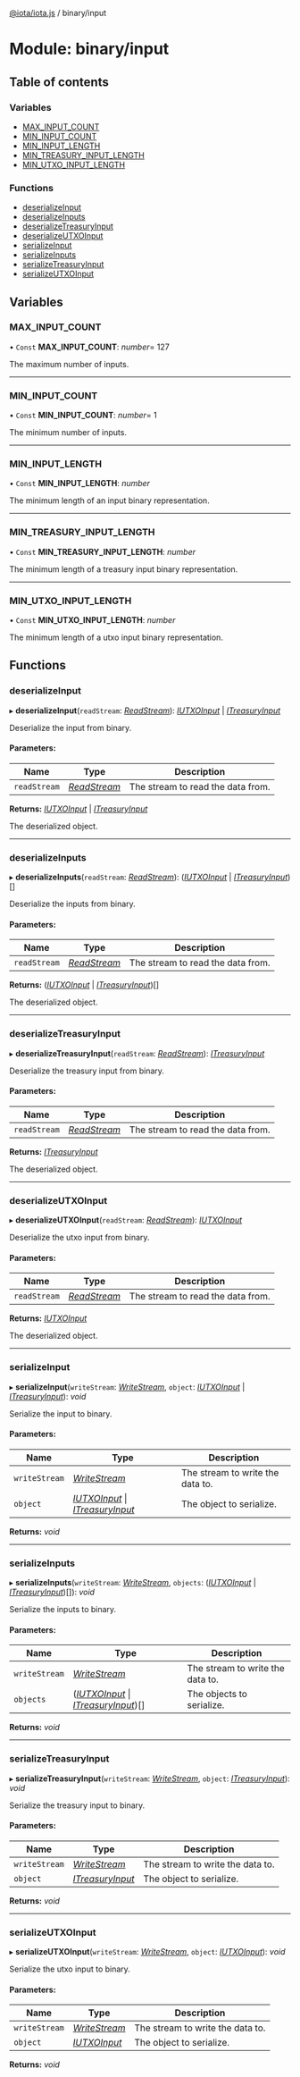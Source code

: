 [@iota/iota.js](../README.md) / binary/input

# Module: binary/input

## Table of contents

### Variables

- [MAX\_INPUT\_COUNT](binary_input.md#max_input_count)
- [MIN\_INPUT\_COUNT](binary_input.md#min_input_count)
- [MIN\_INPUT\_LENGTH](binary_input.md#min_input_length)
- [MIN\_TREASURY\_INPUT\_LENGTH](binary_input.md#min_treasury_input_length)
- [MIN\_UTXO\_INPUT\_LENGTH](binary_input.md#min_utxo_input_length)

### Functions

- [deserializeInput](binary_input.md#deserializeinput)
- [deserializeInputs](binary_input.md#deserializeinputs)
- [deserializeTreasuryInput](binary_input.md#deserializetreasuryinput)
- [deserializeUTXOInput](binary_input.md#deserializeutxoinput)
- [serializeInput](binary_input.md#serializeinput)
- [serializeInputs](binary_input.md#serializeinputs)
- [serializeTreasuryInput](binary_input.md#serializetreasuryinput)
- [serializeUTXOInput](binary_input.md#serializeutxoinput)

## Variables

### MAX\_INPUT\_COUNT

• `Const` **MAX\_INPUT\_COUNT**: *number*= 127

The maximum number of inputs.

___

### MIN\_INPUT\_COUNT

• `Const` **MIN\_INPUT\_COUNT**: *number*= 1

The minimum number of inputs.

___

### MIN\_INPUT\_LENGTH

• `Const` **MIN\_INPUT\_LENGTH**: *number*

The minimum length of an input binary representation.

___

### MIN\_TREASURY\_INPUT\_LENGTH

• `Const` **MIN\_TREASURY\_INPUT\_LENGTH**: *number*

The minimum length of a treasury input binary representation.

___

### MIN\_UTXO\_INPUT\_LENGTH

• `Const` **MIN\_UTXO\_INPUT\_LENGTH**: *number*

The minimum length of a utxo input binary representation.

## Functions

### deserializeInput

▸ **deserializeInput**(`readStream`: [*ReadStream*](../classes/utils_readstream.readstream.md)): [*IUTXOInput*](../interfaces/models_iutxoinput.iutxoinput.md) \| [*ITreasuryInput*](../interfaces/models_itreasuryinput.itreasuryinput.md)

Deserialize the input from binary.

#### Parameters:

Name | Type | Description |
------ | ------ | ------ |
`readStream` | [*ReadStream*](../classes/utils_readstream.readstream.md) | The stream to read the data from.   |

**Returns:** [*IUTXOInput*](../interfaces/models_iutxoinput.iutxoinput.md) \| [*ITreasuryInput*](../interfaces/models_itreasuryinput.itreasuryinput.md)

The deserialized object.

___

### deserializeInputs

▸ **deserializeInputs**(`readStream`: [*ReadStream*](../classes/utils_readstream.readstream.md)): ([*IUTXOInput*](../interfaces/models_iutxoinput.iutxoinput.md) \| [*ITreasuryInput*](../interfaces/models_itreasuryinput.itreasuryinput.md))[]

Deserialize the inputs from binary.

#### Parameters:

Name | Type | Description |
------ | ------ | ------ |
`readStream` | [*ReadStream*](../classes/utils_readstream.readstream.md) | The stream to read the data from.   |

**Returns:** ([*IUTXOInput*](../interfaces/models_iutxoinput.iutxoinput.md) \| [*ITreasuryInput*](../interfaces/models_itreasuryinput.itreasuryinput.md))[]

The deserialized object.

___

### deserializeTreasuryInput

▸ **deserializeTreasuryInput**(`readStream`: [*ReadStream*](../classes/utils_readstream.readstream.md)): [*ITreasuryInput*](../interfaces/models_itreasuryinput.itreasuryinput.md)

Deserialize the treasury input from binary.

#### Parameters:

Name | Type | Description |
------ | ------ | ------ |
`readStream` | [*ReadStream*](../classes/utils_readstream.readstream.md) | The stream to read the data from.   |

**Returns:** [*ITreasuryInput*](../interfaces/models_itreasuryinput.itreasuryinput.md)

The deserialized object.

___

### deserializeUTXOInput

▸ **deserializeUTXOInput**(`readStream`: [*ReadStream*](../classes/utils_readstream.readstream.md)): [*IUTXOInput*](../interfaces/models_iutxoinput.iutxoinput.md)

Deserialize the utxo input from binary.

#### Parameters:

Name | Type | Description |
------ | ------ | ------ |
`readStream` | [*ReadStream*](../classes/utils_readstream.readstream.md) | The stream to read the data from.   |

**Returns:** [*IUTXOInput*](../interfaces/models_iutxoinput.iutxoinput.md)

The deserialized object.

___

### serializeInput

▸ **serializeInput**(`writeStream`: [*WriteStream*](../classes/utils_writestream.writestream.md), `object`: [*IUTXOInput*](../interfaces/models_iutxoinput.iutxoinput.md) \| [*ITreasuryInput*](../interfaces/models_itreasuryinput.itreasuryinput.md)): *void*

Serialize the input to binary.

#### Parameters:

Name | Type | Description |
------ | ------ | ------ |
`writeStream` | [*WriteStream*](../classes/utils_writestream.writestream.md) | The stream to write the data to.   |
`object` | [*IUTXOInput*](../interfaces/models_iutxoinput.iutxoinput.md) \| [*ITreasuryInput*](../interfaces/models_itreasuryinput.itreasuryinput.md) | The object to serialize.    |

**Returns:** *void*

___

### serializeInputs

▸ **serializeInputs**(`writeStream`: [*WriteStream*](../classes/utils_writestream.writestream.md), `objects`: ([*IUTXOInput*](../interfaces/models_iutxoinput.iutxoinput.md) \| [*ITreasuryInput*](../interfaces/models_itreasuryinput.itreasuryinput.md))[]): *void*

Serialize the inputs to binary.

#### Parameters:

Name | Type | Description |
------ | ------ | ------ |
`writeStream` | [*WriteStream*](../classes/utils_writestream.writestream.md) | The stream to write the data to.   |
`objects` | ([*IUTXOInput*](../interfaces/models_iutxoinput.iutxoinput.md) \| [*ITreasuryInput*](../interfaces/models_itreasuryinput.itreasuryinput.md))[] | The objects to serialize.    |

**Returns:** *void*

___

### serializeTreasuryInput

▸ **serializeTreasuryInput**(`writeStream`: [*WriteStream*](../classes/utils_writestream.writestream.md), `object`: [*ITreasuryInput*](../interfaces/models_itreasuryinput.itreasuryinput.md)): *void*

Serialize the treasury input to binary.

#### Parameters:

Name | Type | Description |
------ | ------ | ------ |
`writeStream` | [*WriteStream*](../classes/utils_writestream.writestream.md) | The stream to write the data to.   |
`object` | [*ITreasuryInput*](../interfaces/models_itreasuryinput.itreasuryinput.md) | The object to serialize.    |

**Returns:** *void*

___

### serializeUTXOInput

▸ **serializeUTXOInput**(`writeStream`: [*WriteStream*](../classes/utils_writestream.writestream.md), `object`: [*IUTXOInput*](../interfaces/models_iutxoinput.iutxoinput.md)): *void*

Serialize the utxo input to binary.

#### Parameters:

Name | Type | Description |
------ | ------ | ------ |
`writeStream` | [*WriteStream*](../classes/utils_writestream.writestream.md) | The stream to write the data to.   |
`object` | [*IUTXOInput*](../interfaces/models_iutxoinput.iutxoinput.md) | The object to serialize.    |

**Returns:** *void*
